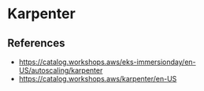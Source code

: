 # Karpenter

## References
- https://catalog.workshops.aws/eks-immersionday/en-US/autoscaling/karpenter
- https://catalog.workshops.aws/karpenter/en-US